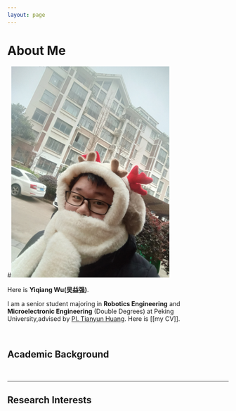 ```yaml
---
layout: page
---
```


# About Me

#<img src="images/IMG20220125095731.jpg" class="floatpic" width="360" height="480">


Here is **Yiqiang Wu(吴益强)**.

I am a senior student majoring in **Robotics Engineering**  and **Microelectronic Engineering** (Double Degrees) at Peking University,advised by [PI. Tianyun Huang]([https://www.coe.pku.edu.cn/teaching/manufacturing/10599.html]). Here is [[my CV]].

<br>

## Academic Background


<br>

---

## Research Interests


